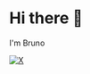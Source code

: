 # Hi there 👋

I'm Bruno

[![X](https://img.shields.io/twitter/follow/Bru_unu?style=social)](https://twitter.com/Bru_unu)
